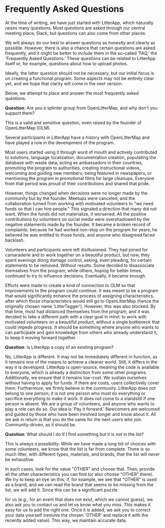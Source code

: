 # Frequently Asked Questions

At the time of writing, we have just started with LitterApp, which naturally raises many questions. Most questions are asked through our central meeting place, Slack, but questions can also come from other places.

We will always do our best to answer questions as honestly and clearly as possible. However, there is also a chance that certain questions are asked frequently, and it might be better to include them in the so-called 'FAQ,' the 'Frequently Asked Questions.' These questions can be related to LitterApp itself or, for example, questions about how to upload photos.

Ideally, the latter question should not be necessary, but our initial focus is on creating a functional program. Some aspects may not be entirely clear yet, and we hope that clarity will come in the next version.

Below, we attempt to place and answer the most frequently asked questions.

**Question**: Are you a splinter group from OpenLitterMap, and why don't you support them?

This is a valid and sensitive question, even raised by the founder of OpenLitterMap (OLM).

Several participants in LitterApp have a history with OpenLitterMap and have played a role in the development of the program.

Most users started using it through word of mouth and actively contributed to solutions, language localization, documentation creation, populating the database with waste data, acting as ambassadors in their countries, promoting the program to authorities, creating instructional videos, welcoming and guiding new members, being featured in newspapers, or mentioning the program in promotional films for large cleanups. Everyone from that period was proud of their contributions and shared that pride.

However, things changed when decisions were no longer made by the community but by the founder. Meetups were canceled, and the collaboration turned from working with motivated volunteers to "we need funds so that I can hire people." This signaled a direction that many did not want. When the funds did not materialize, it worsened. All the positive contributions by volunteers on social media were overshadowed by the negative statements made by the founder. It became a broken record of complaints; because he had worked non-stop on the program for years, he believed he was entitled to those funds, and anyone who disagreed faced backlash.

Volunteers and participants were left disillusioned. They had joined for camaraderie and to work together on a beautiful product, but now, they spent evenings doing damage control, asking, even pleading, for certain statements to be removed. Without results. Some decided to disassociate themselves from the program, while others, hoping for better times, continued to try to influence decisions. Eventually, it became enough.

Efforts were made to create a kind of connection to OLM so that improvements to the program could continue. It was meant to be a program that would significantly enhance the process of assigning characteristics, after which those characteristics would still go to OpenLitterMap (hence the originally chosen name 'LitterTagger'). However, this was also blocked. By that time, most had distanced themselves from the program, and it was decided to take a different path with a clear goal in mind: to work with motivated volunteers on a beautiful product, without a single bottleneck that could impede progress. It should be something where anyone who wants to can participate and gain knowledge from others who already understand it, to keep it moving forward together.

**Question**: Is LitterApp a copy of an existing program?

No, LitterApp is different. It may not be immediately different in function, as it remains one of the means to achieve a cleaner world. Still, it differs in the way it is developed. LitterApp is open-source, meaning the code is available to everyone, which is already a distinction from some other programs. Additionally, we ensure that it remains low-cost. We sustain ourselves without having to apply for funds. If there are costs, users collectively cover them. Furthermore, we firmly believe in the community. LitterApp does not belong to one person; it is not one person who must do everything or sacrifice everything to make it work. It does not come to a standstill if one person is absent. We are a group of volunteers, and anyone who wants to play a role can do so. Our idea is 'Pay it forward.' Newcomers are welcomed and guided by those who have been involved longer and know about it. All we ask in return is that you do the same for the next users who join. Community-driven, as it should be.

**Question**: What should I do if I find something but it is not in the list?

This is always a possibility. While we have made a long list of choices with some volunteers, we know that the list is far from complete. There is so much litter, with different types, materials, and brands, that the list will never be exhaustive.

In such cases, look for the value "OTHER" and choose that. Then, provide all the other characteristics you can find (or also choose "OTHER" there). We try to keep an eye on this; if, for example, we see that "OTHER" is used as a brand, and we can read the brand that seems to be missing from the list, we will add it. Since this can be a significant puzzle

 for us (e.g., for an event that does not exist, which we cannot guess), we also ask you to contact us and let us know what you miss. This makes it easy for us to add the right one. Once it is added, we ask you to correct your data yourself (remove the chosen 'OTHER' and replace it with the recently added value). This way, we maintain accurate data.
